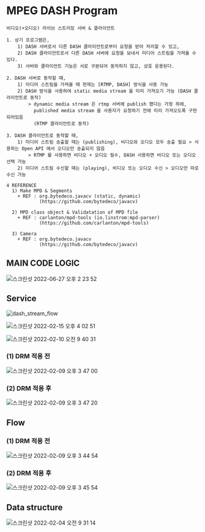 # MPEG DASH Program
~~~
비디오(+오디오) 라이브 스트리밍 서버 & 클라이언트

1. 상기 프로그램은, 
    1) DASH 서버로서 다른 DASH 클라이언트로부터 요청을 받아 처리할 수 있고, 
    2) DASH 클라이언트로서 다른 DASH 서버에 요청을 보내서 미디어 스트림을 가져올 수 있다.
    3) 서버와 클라이언트 기능은 서로 구분되어 동작하지 않고, 상호 운용된다.

2. DASH 서버로 동작할 때, 
    1) 미디어 스트림을 가져올 때 현재는 [RTMP, DASH] 방식을 사용 가능
    2) DASH 방식을 사용하여 static media stream 을 미리 가져오기 가능 (DASH 클라이언트로 동작)
        > dynamic media stream 은 rtmp 서버에 publish 했다는 가정 하에, 
          published media stream 을 사용자가 요청하기 전에 미리 가져오도록 구현되어있음
          (RTMP 클라이언트로 동작)

3. DASH 클라이언트로 동작할 때, 
    1) 미디어 스트림 송출할 때는 (publishing), 비디오와 오디오 모두 송출 필요 > 사용하는 Open API 에서 오디오만 송출되지 않음
        > RTMP 를 사용하면 비디오 + 오디오 필수, DASH 사용하면 비디오 또는 오디오 선택 가능
    2) 미디어 스트림 수신할 때는 (playing), 비디오 또는 오디오 수신 > 오디오만 따로 수신 가능

4 REFERENCE
  1) Make MPD & Segments
    + REF : org.bytedeco.javacv (static, dynamic)
            (https://github.com/bytedeco/javacv)

  2) MPD class object & Validatation of MPD file
    + REF : carlanton/mpd-tools (io.linstrom:mpd-parser)
            (https://github.com/carlanton/mpd-tools)

  3) Camera
    + REF : org.bytedeco.javacv
            (https://github.com/bytedeco/javacv)

~~~
## MAIN CODE LOGIC
![스크린샷 2022-06-27 오후 2 23 52](https://user-images.githubusercontent.com/37236920/175865655-878abca9-29db-4b28-9f27-ecdf75bc6cdd.png)
  
## Service
![dash_stream_flow](https://user-images.githubusercontent.com/37236920/159614833-43d3128c-fadb-435f-a528-80d496463b57.png)
  
![스크린샷 2022-02-15 오후 4 02 51](https://user-images.githubusercontent.com/37236920/154009715-e31fbbd9-d4b9-489d-93ed-ec72d3c00b1a.png)
  
![스크린샷 2022-02-10 오전 9 40 31](https://user-images.githubusercontent.com/37236920/153314792-6cc61897-911f-4924-a8fc-79ce2cf6131a.png)
  
### (1) DRM 적용 전
![스크린샷 2022-02-09 오후 3 47 00](https://user-images.githubusercontent.com/37236920/153136606-7c5bbc7c-249f-4b8d-a3ea-3b73cc8277ae.png)
  
### (2) DRM 적용 후
![스크린샷 2022-02-09 오후 3 47 20](https://user-images.githubusercontent.com/37236920/153136655-ae0c1257-ba93-4c56-b355-5c22eae7b844.png)
  
## Flow
### (1) DRM 적용 전
![스크린샷 2022-02-09 오후 3 44 54](https://user-images.githubusercontent.com/37236920/153136334-78c4ca9a-ef10-42f1-bcea-40a263869f1c.png)
  
### (2) DRM 적용 후
![스크린샷 2022-02-09 오후 3 45 54](https://user-images.githubusercontent.com/37236920/153136472-932d3a75-a20f-452f-b31e-6d7a2e9b2929.png)
  
## Data structure
![스크린샷 2022-02-04 오전 9 31 14](https://user-images.githubusercontent.com/37236920/152452171-363bed03-416d-433a-85d5-b85c394b1ff4.png)
  
